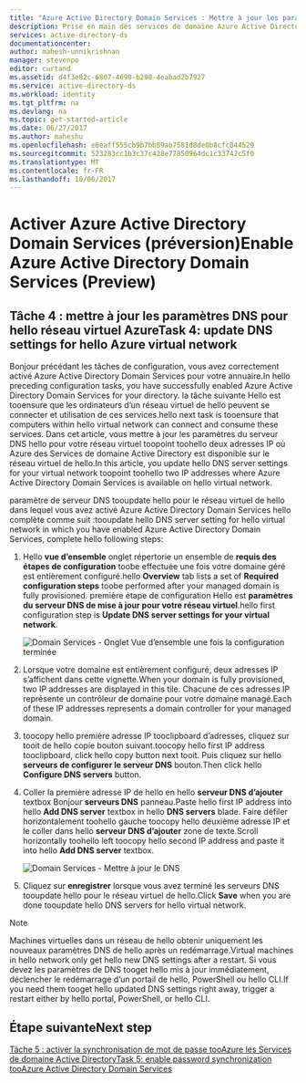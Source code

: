 ```yaml
---
title: "Azure Active Directory Domain Services : Mettre à jour les paramètres DNS pour le réseau virtuel Azure de hello | Documents Microsoft"
description: Prise en main des services de domaine Azure Active Directory
services: active-directory-ds
documentationcenter: 
author: mahesh-unnikrishnan
manager: stevenpo
editor: curtand
ms.assetid: d4f3e82c-6807-4690-b298-4eabad2b7927
ms.service: active-directory-ds
ms.workload: identity
ms.tgt_pltfrm: na
ms.devlang: na
ms.topic: get-started-article
ms.date: 06/27/2017
ms.author: maheshu
ms.openlocfilehash: e6eaff555cb9b7bb89ab7581d8de0b8cfc844529
ms.sourcegitcommit: 523283cc1b3c37c428e77850964dc1c33742c5f0
ms.translationtype: MT
ms.contentlocale: fr-FR
ms.lasthandoff: 10/06/2017
---
```

# <a name="enable-azure-active-directory-domain-services-preview"></a><span data-ttu-id="5ee27-103">Activer Azure Active Directory Domain Services (préversion)</span><span class="sxs-lookup"><span data-stu-id="5ee27-103">Enable Azure Active Directory Domain Services (Preview)</span></span>

## <a name="task-4-update-dns-settings-for-hello-azure-virtual-network"></a><span data-ttu-id="5ee27-104">Tâche 4 : mettre à jour les paramètres DNS pour hello réseau virtuel Azure</span><span class="sxs-lookup"><span data-stu-id="5ee27-104">Task 4: update DNS settings for hello Azure virtual network</span></span>
<span data-ttu-id="5ee27-105">Bonjour précédant les tâches de configuration, vous avez correctement activé Azure Active Directory Domain Services pour votre annuaire.</span><span class="sxs-lookup"><span data-stu-id="5ee27-105">In hello preceding configuration tasks, you have successfully enabled Azure Active Directory Domain Services for your directory.</span></span> <span data-ttu-id="5ee27-106">la tâche suivante Hello est tooensure que les ordinateurs d’un réseau virtuel de hello peuvent se connecter et utilisation de ces services.</span><span class="sxs-lookup"><span data-stu-id="5ee27-106">hello next task is tooensure that computers within hello virtual network can connect and consume these services.</span></span> <span data-ttu-id="5ee27-107">Dans cet article, vous mettre à jour les paramètres du serveur DNS hello pour votre réseau virtuel toopoint toohello deux adresses IP où Azure des Services de domaine Active Directory est disponible sur le réseau virtuel de hello.</span><span class="sxs-lookup"><span data-stu-id="5ee27-107">In this article, you update hello DNS server settings for your virtual network toopoint toohello two IP addresses where Azure Active Directory Domain Services is available on hello virtual network.</span></span>

<span data-ttu-id="5ee27-108">paramètre de serveur DNS tooupdate hello pour le réseau virtuel de hello dans lequel vous avez activé Azure Active Directory Domain Services hello complète comme suit :</span><span class="sxs-lookup"><span data-stu-id="5ee27-108">tooupdate hello DNS server setting for hello virtual network in which you have enabled Azure Active Directory Domain Services, complete hello following steps:</span></span>

1. <span data-ttu-id="5ee27-109">Hello **vue d’ensemble** onglet répertorie un ensemble de **requis des étapes de configuration** toobe effectuée une fois votre domaine géré est entièrement configuré.</span><span class="sxs-lookup"><span data-stu-id="5ee27-109">hello **Overview** tab lists a set of **Required configuration steps** toobe performed after your managed domain is fully provisioned.</span></span> <span data-ttu-id="5ee27-110">première étape de configuration Hello est **paramètres du serveur DNS de mise à jour pour votre réseau virtuel**.</span><span class="sxs-lookup"><span data-stu-id="5ee27-110">hello first configuration step is **Update DNS server settings for your virtual network**.</span></span>

    ![Domain Services - Onglet Vue d’ensemble une fois la configuration terminée](./media/getting-started/domain-services-provisioned-overview.png)

2. <span data-ttu-id="5ee27-112">Lorsque votre domaine est entièrement configuré, deux adresses IP s’affichent dans cette vignette.</span><span class="sxs-lookup"><span data-stu-id="5ee27-112">When your domain is fully provisioned, two IP addresses are displayed in this tile.</span></span> <span data-ttu-id="5ee27-113">Chacune de ces adresses IP représente un contrôleur de domaine pour votre domaine managé.</span><span class="sxs-lookup"><span data-stu-id="5ee27-113">Each of these IP addresses represents a domain controller for your managed domain.</span></span>

3. <span data-ttu-id="5ee27-114">toocopy hello première adresse IP tooclipboard d’adresses, cliquez sur tooit de hello copie bouton suivant.</span><span class="sxs-lookup"><span data-stu-id="5ee27-114">toocopy hello first IP address tooclipboard, click hello copy button next tooit.</span></span> <span data-ttu-id="5ee27-115">Puis cliquez sur hello **serveurs de configurer le serveur DNS** bouton.</span><span class="sxs-lookup"><span data-stu-id="5ee27-115">Then click hello **Configure DNS servers** button.</span></span>

4. <span data-ttu-id="5ee27-116">Coller la première adresse IP de hello en hello **serveur DNS d’ajouter** textbox Bonjour **serveurs DNS** panneau.</span><span class="sxs-lookup"><span data-stu-id="5ee27-116">Paste hello first IP address into hello **Add DNS server** textbox in hello **DNS servers** blade.</span></span> <span data-ttu-id="5ee27-117">Faire défiler horizontalement toohello gauche toocopy hello deuxième adresse IP et le coller dans hello **serveur DNS d’ajouter** zone de texte.</span><span class="sxs-lookup"><span data-stu-id="5ee27-117">Scroll horizontally toohello left toocopy hello second IP address and paste it into hello **Add DNS server** textbox.</span></span>

    ![Domain Services - Mettre à jour le DNS](./media/getting-started/domain-services-update-dns.png)

5. <span data-ttu-id="5ee27-119">Cliquez sur **enregistrer** lorsque vous avez terminé les serveurs DNS tooupdate hello pour le réseau virtuel de hello.</span><span class="sxs-lookup"><span data-stu-id="5ee27-119">Click **Save** when you are done tooupdate hello DNS servers for hello virtual network.</span></span>

> [!NOTE]
> <span data-ttu-id="5ee27-120">Machines virtuelles dans un réseau de hello obtenir uniquement les nouveaux paramètres DNS de hello après un redémarrage.</span><span class="sxs-lookup"><span data-stu-id="5ee27-120">Virtual machines in hello network only get hello new DNS settings after a restart.</span></span> <span data-ttu-id="5ee27-121">Si vous devez les paramètres de DNS tooget hello mis à jour immédiatement, déclencher le redémarrage d’un portail de hello, PowerShell ou hello CLI.</span><span class="sxs-lookup"><span data-stu-id="5ee27-121">If you need them tooget hello updated DNS settings right away, trigger a restart either by hello portal, PowerShell, or hello CLI.</span></span>
>
>

## <a name="next-step"></a><span data-ttu-id="5ee27-122">Étape suivante</span><span class="sxs-lookup"><span data-stu-id="5ee27-122">Next step</span></span>
[<span data-ttu-id="5ee27-123">Tâche 5 : activer la synchronisation de mot de passe tooAzure les Services de domaine Active Directory</span><span class="sxs-lookup"><span data-stu-id="5ee27-123">Task 5: enable password synchronization tooAzure Active Directory Domain Services</span></span>](active-directory-ds-getting-started-password-sync.md)
